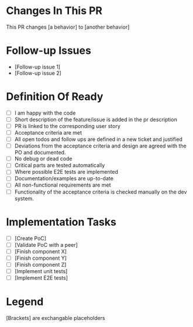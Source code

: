 # Changes In This PR

This PR changes [a behavior] to [another behavior]

# Follow-up Issues

- [Follow-up issue 1]
- [Follow-up issue 2]

# Definition Of Ready

- [ ] I am happy with the code
- [ ] Short description of the feature/issue is added in the pr description
- [ ] PR is linked to the corresponding user story
- [ ] Acceptance criteria are met
- [ ] All open todos and follow ups are defined in a new ticket and justified
- [ ] Deviations from the acceptance criteria and design are agreed with the PO and documented.
- [ ] No debug or dead code
- [ ] Critical parts are tested automatically
- [ ] Where possible E2E tests are implemented
- [ ] Documentation/examples are up-to-date
- [ ] All non-functional requirements are met
- [ ] Functionality of the acceptance criteria is checked manually on the dev system.

# Implementation Tasks

- [ ] [Create PoC]
- [ ] [Validate PoC with a peer]
- [ ] [Finish component X]
- [ ] [Finish component Y]
- [ ] [Finish component Z]
- [ ] [Implement unit tests]
- [ ] [Implement E2E tests]

# Legend

[Brackets] are exchangable placeholders
